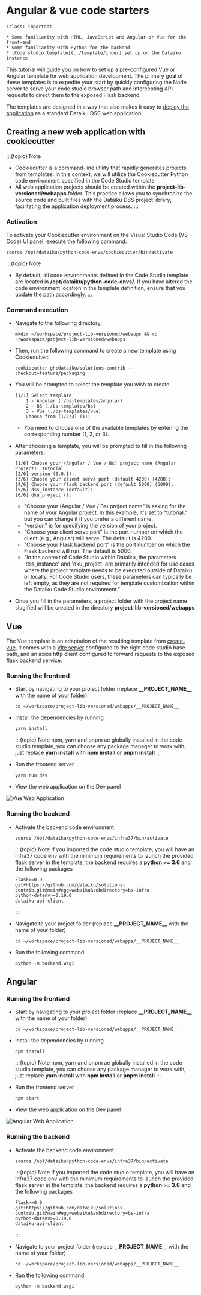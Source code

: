 # Angular & vue code starters

```{admonition} Pre-requisites
:class: important

* Some familiarity with HTML, JavaScript and Angular or Vue for the front-end
* Some familiarity with Python for the backend
* [Code studio template](../template/index) set up on the Dataiku instance

```

This tutorial will guide you on how to set up a pre-configured Vue or Angular template for web application development. The primary goal of these templates is to expedite your start by quickly configuring the Node server to serve your code studio browser path and intercepting API requests to direct them to the exposed Flask backend.

The templates are designed in a way that also makes it easy to [deploy the application](../deployment/index) as a standard Dataiku DSS web application.

## Creating a new web application with cookiecutter

:::{topic} Note

- Cookiecutter is a command-line utility that rapidly generates projects from templates. In this context, we will utilize the Cookiecutter Python code environment specified in the Code Studio template
- All web application projects should be created within the **project-lib-versioned/webapps** folder. This practice allows you to synchronize the source code and built files with the Dataiku DSS project library, facilitating the application deployment process.
  :::

### Activation

To activate your Cookiecutter environment on the Visual Studio Code (VS Code) UI panel, execute the following command:

```
source /opt/dataiku/python-code-envs/cookiecutter/bin/activate
```

:::{topic} Note

- By default, all code environments defined in the Code Studio template are located in **/opt/dataiku/python-code-envs/**. If you have altered the code environment location in the template definition, ensure that you update the path accordingly.
  :::

### Command execution

- Navigate to the following directory:

  ```
  mkdir ~/workspace/project-lib-versioned/webapps && cd ~/workspace/project-lib-versioned/webapps
  ```

- Then, run the following command to create a new template using Cookiecutter:

  ```
  cookiecutter gh:dataiku/solutions-contrib --checkout=feature/packaging
  ```

- You will be prompted to select the template you wish to create.

  ```
  [1/1] Select template
      1 - Angular (./bs-templates/angular)
      2 - BS (./bs-templates/bs)
      3 - Vue (./bs-templates/vue)
      Choose from [1/2/3] (1):
  ```

  - You need to choose one of the available templates by entering the corresponding number (1, 2, or 3).

- After choosing a template, you will be prompted to fill in the following parameters:

  ```
  [1/6] Choose your (Angular / Vue / Bs) project name (Angular Project): tutorial
  [2/6] version (0.0.1):
  [3/6] Choose your client serve port (default 4200) (4200):
  [4/6] Choose your flask backend port (default 5000) (5000):
  [5/6] dss_instance (default):
  [6/6] dku_project ():
  ```

  - "Choose your (Angular / Vue / Bs) project name" is asking for the name of your Angular project. In this example, it's set to "tutorial," but you can change it if you prefer a different name.
  - "version" is for specifying the version of your project.
  - "Choose your client serve port" is the port number on which the client (e.g., Angular) will serve. The default is 4200.
  - "Choose your Flask backend port" is the port number on which the Flask backend will run. The default is 5000.
  - "In the context of Code Studio within Dataiku, the parameters 'dss_instance' and 'dku_project' are primarily intended for use cases where the project template needs to be executed outside of Dataiku or locally. For Code Studio users, these parameters can typically be left empty, as they are not required for template customization within the Dataiku Code Studio environment."

- Once you fill in the parameters, a project folder with the project name slugified will be created in the directory **project-lib-versioned/webapps**

## Vue

The Vue template is an adaptation of the resulting template from [create-vue](https://github.com/vuejs/create-vue), it comes with a [Vite server](https://vitejs.dev/) configured to the right code studio base path, and an axios http client configured to forward requests to the exposed flask backend service.

### Running the frontend

- Start by navigating to your project folder (replace **\_\_PROJECT_NAME\_\_** with the name of your folder)

  ```
  cd ~/workspace/project-lib-versioned/webapps/__PROJECT_NAME__
  ```

- Install the dependencies by running

  ```
  yarn install
  ```

  :::{topic} Note
  npm, yarn and pnpm ae globally installed in the code studio template, you can choose any package manager to work with, just replace **yarn install** with **npm install** or **pnpm install**
  :::

- Run the frontend server

  ```
  yarn run dev
  ```

- View the web application on the Dev panel

![Vue Web Application](assets/01-vue-template.png)

### Running the backend

- Activate the backend code environment

  ```
  source /opt/dataiku/python-code-envs/infra37/bin/activate
  ```

  :::{topic} Note
  If you imported the code studio template, you will have an infra37 code env with the minimum requirements to launch the provided flask server in the template, the backend requires a **python >= 3.6** and the following packages

  ```
  Flask>=0.9
  git+https://github.com/dataiku/solutions-contrib.git@main#egg=webaiku&subdirectory=bs-infra
  python-dotenv>=0.19.0
  dataiku-api-client
  ```

  :::

- Navigate to your project folder (replace **\_\_PROJECT_NAME\_\_** with the name of your folder)

  ```
  cd ~/workspace/project-lib-versioned/webapps/__PROJECT_NAME__
  ```

- Run the following command

  ```
  python -m backend.wsgi
  ```

## Angular

### Running the frontend

- Start by navigating to your project folder (replace **\_\_PROJECT_NAME\_\_** with the name of your folder)

  ```
  cd ~/workspace/project-lib-versioned/webapps/__PROJECT_NAME__
  ```

- Install the dependencies by running

  ```
  npm install
  ```

  :::{topic} Note
  npm, yarn and pnpm ae globally installed in the code studio template, you can choose any package manager to work with, just replace **yarn install** with **npm install** or **pnpm install**
  :::

- Run the frontend server

  ```
  npm start
  ```

- View the web application on the Dev panel

![Angular Web Application](assets/02-angular-template.png)

### Running the backend

- Activate the backend code environment

  ```
  source /opt/dataiku/python-code-envs/infra37/bin/activate
  ```

  :::{topic} Note
  If you imported the code studio template, you will have an infra37 code env with the minimum requirements to launch the provided flask server in the template, the backend requires a **python >= 3.6** and the following packages

  ```
  Flask>=0.9
  git+https://github.com/dataiku/solutions-contrib.git@main#egg=webaiku&subdirectory=bs-infra
  python-dotenv>=0.19.0
  dataiku-api-client
  ```

  :::

- Navigate to your project folder (replace **\_\_PROJECT_NAME\_\_** with the name of your folder)

  ```
  cd ~/workspace/project-lib-versioned/webapps/__PROJECT_NAME__
  ```

- Run the following command

  ```
  python -m backend.wsgi
  ```
